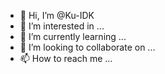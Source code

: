 - 👋 Hi, I’m @Ku-IDK
- 👀 I’m interested in ...
- 🌱 I’m currently learning ...
- 💞️ I’m looking to collaborate on ...
- 📫 How to reach me ...

<!---
Ku-IDK/Ku-IDK is a ✨ special ✨ repository because its `README.md` (this file) appears on your GitHub profile.
You can click the Preview link to take a look at your changes.
--->
